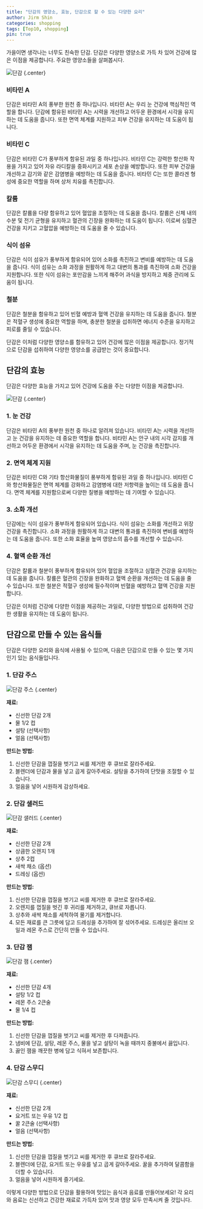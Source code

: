 ```yaml
---
title: "단감의 영양소, 효능, 단감으로 할 수 있는 다양한 요리"
author: Jirm Shin
categories: shopping
tags: [Top10, shopping]
pin: true
---
```


가을이면 생각나는 너무도 친숙한 단감. 단감은 다양한 영양소로 가득 차 있어 건강에 많은 이점을 제공합니다. 주요한 영양소들을 살펴봅시다.

![단감](https://source.unsplash.com/1600x900/?persimmon) {.center}

### 비타민 A
단감은 비타민 A의 풍부한 원천 중 하나입니다. 비타민 A는 우리 눈 건강에 핵심적인 역할을 합니다. 단감에 함유된 비타민 A는 시력을 개선하고 어두운 환경에서 시각을 유지하는 데 도움을 줍니다. 또한 면역 체계를 지원하고 피부 건강을 유지하는 데 도움이 됩니다.

### 비타민 C
단감은 비타민 C가 풍부하게 함유된 과일 중 하나입니다. 비타민 C는 강력한 항산화 작용을 가지고 있어 자유 라디칼을 중화시키고 세포 손상을 예방합니다. 또한 피부 건강을 개선하고 감기와 같은 감염병을 예방하는 데 도움을 줍니다. 비타민 C는 또한 콜라겐 형성에 중요한 역할을 하며 상처 치유를 촉진합니다.

### 칼륨
단감은 칼륨을 다량 함유하고 있어 혈압을 조절하는 데 도움을 줍니다. 칼륨은 신체 내의 수분 및 전기 균형을 유지하고 혈관의 긴장을 완화하는 데 도움이 됩니다. 이로써 심혈관 건강을 지키고 고혈압을 예방하는 데 도움을 줄 수 있습니다.

### 식이 섬유
단감은 식이 섬유가 풍부하게 함유되어 있어 소화를 촉진하고 변비를 예방하는 데 도움을 줍니다. 식이 섬유는 소화 과정을 원활하게 하고 대변의 통과를 촉진하여 소화 건강을 지원합니다. 또한 식이 섬유는 포만감을 느끼게 해주어 과식을 방지하고 체중 관리에 도움이 됩니다.

### 철분
단감은 철분을 함유하고 있어 빈혈 예방과 혈액 건강을 유지하는 데 도움을 줍니다. 철분은 적혈구 생성에 중요한 역할을 하며, 충분한 철분을 섭취하면 에너지 수준을 유지하고 피로를 줄일 수 있습니다.

단감은 이처럼 다양한 영양소를 함유하고 있어 건강에 많은 이점을 제공합니다. 정기적으로 단감을 섭취하여 다양한 영양소를 공급받는 것이 중요합니다.

## 단감의 효능

단감은 다양한 효능을 가지고 있어 건강에 도움을 주는 다양한 이점을 제공합니다.

![단감](https://source.unsplash.com/1600x900/?persimmon) {.center}

### 1. 눈 건강
단감은 비타민 A의 풍부한 원천 중 하나로 알려져 있습니다. 비타민 A는 시력을 개선하고 눈 건강을 유지하는 데 중요한 역할을 합니다. 비타민 A는 안구 내의 시각 감지를 개선하고 어두운 환경에서 시각을 유지하는 데 도움을 주며, 눈 건강을 촉진합니다.

### 2. 면역 체계 지원
단감은 비타민 C와 기타 항산화물질이 풍부하게 함유된 과일 중 하나입니다. 비타민 C와 항산화물질은 면역 체계를 강화하고 감염병에 대한 저항력을 높이는 데 도움을 줍니다. 면역 체계를 지원함으로써 다양한 질병을 예방하는 데 기여할 수 있습니다.

### 3. 소화 개선
단감에는 식이 섬유가 풍부하게 함유되어 있습니다. 식이 섬유는 소화를 개선하고 위장 건강을 촉진합니다. 소화 과정을 원활하게 하고 대변의 통과를 촉진하여 변비를 예방하는 데 도움을 줍니다. 또한 소화 효율을 높여 영양소의 흡수를 개선할 수 있습니다.

### 4. 혈액 순환 개선
단감은 칼륨과 철분이 풍부하게 함유되어 있어 혈압을 조절하고 심혈관 건강을 유지하는 데 도움을 줍니다. 칼륨은 혈관의 긴장을 완화하고 혈액 순환을 개선하는 데 도움을 줄 수 있습니다. 또한 철분은 적혈구 생성에 필수적이며 빈혈을 예방하고 혈액 건강을 지원합니다.

단감은 이처럼 건강에 다양한 이점을 제공하는 과일로, 다양한 방법으로 섭취하여 건강한 생활을 유지하는 데 도움이 됩니다.

## 단감으로 만들 수 있는 음식들

단감은 다양한 요리와 음식에 사용될 수 있으며, 다음은 단감으로 만들 수 있는 몇 가지 인기 있는 음식들입니다.

### 1. 단감 주스

![단감 주스](https://source.unsplash.com/1600x900/?persimmon-juice) {.center}

**재료:**
- 신선한 단감 2개
- 물 1/2 컵
- 설탕 (선택사항)
- 얼음 (선택사항)

**만드는 방법:**
1. 신선한 단감을 껍질을 벗기고 씨를 제거한 후 큐브로 잘라주세요.
2. 블렌더에 단감과 물을 넣고 곱게 갈아주세요. 설탕을 추가하여 단맛을 조절할 수 있습니다.
3. 얼음을 넣어 시원하게 감상하세요.

### 2. 단감 샐러드

![단감 샐러드](https://source.unsplash.com/1600x900/?persimmon-salad) {.center}

**재료:**
- 신선한 단감 2개
- 상큼한 오렌지 1개
- 상추 2컵
- 새싹 채소 (옵션)
- 드레싱 (옵션)

**만드는 방법:**
1. 신선한 단감을 껍질을 벗기고 씨를 제거한 후 큐브로 잘라주세요.
2. 오렌지를 껍질을 벗긴 후 귀리를 제거하고, 큐브로 자릅니다.
3. 상추와 새싹 채소를 세척하여 물기를 제거합니다.
4. 모든 재료를 큰 그릇에 담고 드레싱을 추가하여 잘 섞어주세요. 드레싱은 올리브 오일과 레몬 주스로 간단히 만들 수 있습니다.

### 3. 단감 잼

![단감 잼](https://source.unsplash.com/1600x900/?persimmon-jam) {.center}

**재료:**
- 신선한 단감 4개
- 설탕 1/2 컵
- 레몬 주스 2큰술
- 물 1/4 컵

**만드는 방법:**
1. 신선한 단감을 껍질을 벗기고 씨를 제거한 후 다져줍니다.
2. 냄비에 단감, 설탕, 레몬 주스, 물을 넣고 설탕이 녹을 때까지 중불에서 끓입니다.
3. 끓인 잼을 깨끗한 병에 담고 식혀서 보존합니다. 

### 4. 단감 스무디

![단감 스무디](https://source.unsplash.com/1600x900/?persimmon-smoothie) {.center}

**재료:**
- 신선한 단감 2개
- 요거트 또는 우유 1/2 컵
- 꿀 2큰술 (선택사항)
- 얼음 (선택사항)

**만드는 방법:**
1. 신선한 단감을 껍질을 벗기고 씨를 제거한 후 큐브로 잘라주세요.
2. 블렌더에 단감, 요거트 또는 우유를 넣고 곱게 갈아주세요. 꿀을 추가하여 달콤함을 더할 수 있습니다.
3. 얼음을 넣어 시원하게 즐기세요.

이렇게 다양한 방법으로 단감을 활용하여 맛있는 음식과 음료를 만들어보세요! 각 요리와 음료는 신선하고 건강한 재료로 가득차 있어 맛과 영양 모두 만족시켜 줄 것입니다.
